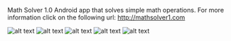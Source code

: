 Math Solver 1.0
Android app that solves simple math operations.
For more information click on the following url:
http://mathsolver1.com

![alt text](https://lh3.googleusercontent.com/7Vs6H8BzgHRPe9q7W1hvfNroDYXCWBNK0_VO5T0qcuWZSo75-jI-mjzxpd29OY0DHQ=h900-rw)
![alt text](https://lh3.googleusercontent.com/SqSrmnnND_bu_O8793dmNHySc_4jFZJhz0aJeFq5hb7V5iCS0O9X1R29wNAqoR72QsE=h900-rw)
![alt text](https://lh3.googleusercontent.com/wnKrO-SCgl3ywdfhZqEaln4Kx6QD5-LxBFkxuJSpwLUxhaRtP-yeOu0yx9VfaHq8vGc=h900-rw)
![alt text](https://lh3.googleusercontent.com/MMDpmT6JaHplZXOm8L9eZL7MQaLtkSR50Fo_ITtHYkEKKWyWcfUXi--5swcykZNT4s4=h900-rw)
![alt text](https://lh3.googleusercontent.com/XSmNjQyeB2vcJQDVNsSFWjh5ax5iXZs6h9W040f6hf59LZxe3vWEVvF4xzkO793hTCY=h900-rw)
